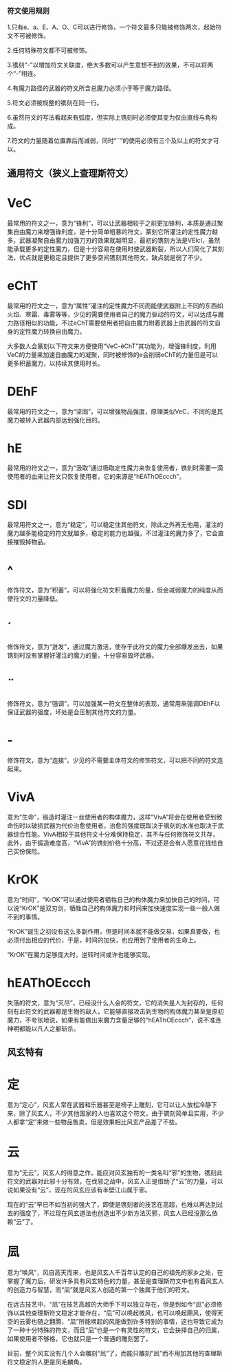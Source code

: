 ### 符文使用规则

1.只有e、a、E、A、O、C可以进行修饰，一个符文最多只能被修饰两次，起始符文不可被修饰。

2.任何特殊符文都不可被修饰。

3.镌刻“-”以增加符文关联度，绝大多数可以产生意想不到的效果，不可以将两个“-”相连。

4.有魔力路径的武器的符文所含总魔力必须小于等于魔力路径。

5.符文必须被规整的镌刻在同一行。

6.虽然符文的写法看起来有弧度，但实际上镌刻时必须使其变为仅由直线与角构成。

7.符文的力量随着位置靠后而减弱，同时“¨”的使用必须有三个及以上的符文才可以。

## 通用符文（狭义上查理斯符文）

# VeC

最常用的符文之一，意为“锋利”，可以让武器相较于之前更加锋利，本质是通过聚集自由魔力来增强锋利度，是十分简单粗暴的符文，篆刻它所灌注的定性魔力越多，武器凝聚自由魔力加强刀刃的效果就越明显，最初的镌刻方法是VEIcI，虽然能承载更多的定性魔力，但是十分容易在使用时使武器断裂，所以人们简化了其刻法，优点就是更稳定且提供了更多空间镌刻其他符文，缺点就是弱了不少。

# eChT

最常用的符文之一，意为“属性”灌注的定性魔力不同而能使武器附上不同的东西如火焰、寒霜、毒雾等等，少见的需要使用者自己的魔力驱动的符文，可以达成与魔力路径相似的功能，不过eChT需要使用者把自由魔力附着武器上由武器的符文自身的定性魔力转换自由魔力。

大多数人会篆刻以下符文来方便使用“VeC-êChT”其功能为，增强锋利度，利用VeC的力量来加速自由魔力的凝聚，同时被修饰的e会削弱eChT的力量但是可以更多积蓄魔力，以持续其使用时长。

# DEhF

最常用的符文之一，意为“坚固”，可以增强物品强度，原理类似VeC，不同的是其魔力被转入武器内部达到强化目的。

# hE

最常用的符文之一，意为“汲取”通过吸取定性魔力来恢复使用者，镌刻时需要一滴使用者的血来让符文只恢复使用者，它的来源是“hEAThOEccch”。

# SDl

最常用符文之一，意为“稳定”，可以稳定住其他符文，除此之外再无他用，灌注的魔力越多能稳定的符文就越多，稳定的能力也越强，不过灌注的魔力多了，它会直接摧毁掉物品。

# ^

修饰符文，意为“积蓄”，可以将强化符文积蓄魔力的量，但会减弱魔力的纯度从而使符文的力量降低。

# ˊ

修饰符文，意为“迸发”，通过魔力激活，使存于此符文的魔力全部爆发出去，如果镌刻时没有掌握好灌注的魔力的量，十分容易毁坏武器。

# ¨

修饰符文，意为“强调”，可以加强某一符文在整体的表现，通常用来强调DEhF以保证武器的强度，坏处是会压制其他符文的力量。

# ­­-

修饰符文，意为“连接”，少见的不需要主体符文的修饰符文，可以把不同的符文连起来。

# VivA

意为“生命”，锻造时灌注一丝使用者的构体魔力，这样“VivA”将会在使用者受到致命伤时以破损武器为代价治愈使用者，治愈的强度既取决于镌刻的水准也取决于武器综合性能。VivA相较于其他符文十分难保持稳定，其不与任何修饰符文共存，此外，由于锻造难度高，“VivA”的镌刻价格十分高，不过还是会有人愿意花钱给自己买份保险。

# KrOK

意为“时间”，“KrOK”可以通过使用者牺牲自己的构体魔力来加快自己的时间，可以说“KrOK”是双刃剑，牺牲自己的构体魔力和时间来加快速度实现一些一般人做不到的事情。

“KrOK”诞生之初没有这么多副作用，但是时间本就不能做交易，如果真要做，也必须付出相应的代价，于是，时间的加快，也应用到了使用者的生命上。

“KrOK”在魔力足够庞大时，逆转时间或许也能够实现。

# hEAThOEccch

失落的符文，意为“灭尽”，已经没什么人会的符文，它的消失是人为封存的，任何刻有此符文的武器都是生物的敌人，它能够直接攻击到生物的构体魔力甚至是原初魔力，不夸张地说，如果有能做出来魔力含量足够的“hEAThOEccch”，说不准连神明都能以凡人之躯斩杀。

## 风玄特有

# 定

意为“定心”，风玄人常在武器和乐器甚至是椅子上雕刻，它可以让人放松冷静下来，除了风玄人，不少其他国家的人也喜欢这个符文，由于镌刻简单且实用，不少人都拿“定”来做一些物品售卖，但是效果相比风玄产品差了不些。

# 云

意为“无云”，风玄人的得意之作，能应对风玄独有的一类名叫“邪”的生物，镌刻此符文的武器对此邪十分有效，在伐邪之战中，风玄人正是借助了“云”的力量，可以说如果没有“云”，现在的风玄应该有半壁江山属于邪。

现在的“云”早已不如当初的强大了，即使是镌刻者的技艺在高超，也难以再达到过去的强度了，不过现在风玄道法也创造出不少新方法灭邪，风玄人已经没那么依赖“云”了。

# 凨

意为“唤风”，风自高天而来，也是风玄人千百年认定的自己的祖先的家乡之处，在掌握了魔力后，研发许多具有风玄特色的力量，甚至是查理斯符文中也有着风玄人的创造力与智慧，而“凨”就是风玄人创造的第一个独属于他们的符文。

在远古技艺中，“凨”在技艺高超的大师手下可以独立存在，但是到如今“凨”必须修饰以其他查理斯符文稳定才能存在，“凨”可以唤起微风，也可以唤起飓风，使得天空的云雾也随之翻腾，“凨”所能唤起的风能做到许多特别的事情，这也导致它成为了一种十分特殊的符文，而且“凨”也是一个有灵性的符文，它会抉择自己的归属，如果使用者不够格，它也就只是一个普通的雕刻罢了。

目前，整个风玄没有几个人会雕刻“凨”了，而能只雕刻“凨”而不用加其他的查理斯符文稳定的人更是凤毛麟角。

